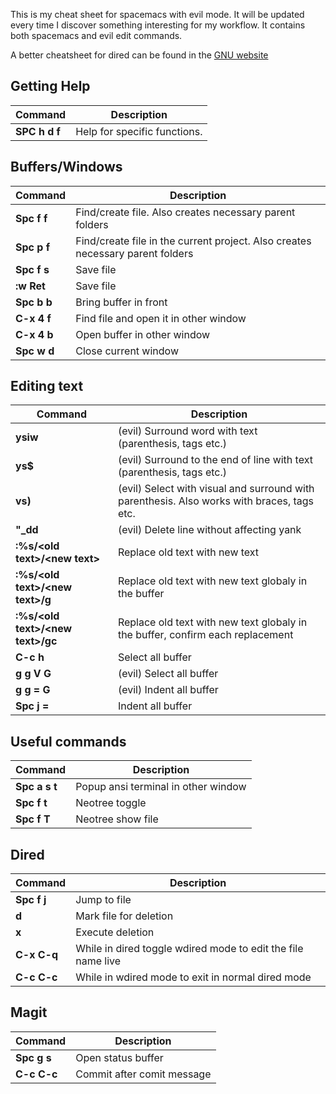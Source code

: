 This is my cheat sheet for spacemacs with evil mode. It will be updated every time
I discover something interesting for my workflow. It contains both spacemacs and evil edit
commands.


A better cheatsheet for dired can be found in the [ GNU website ]( https://www.gnu.org/software/emacs/refcards/pdf/dired-ref.pdf )


## Getting Help

Command         | Description
----------------|---------------------------------------------------------
 **SPC h d f**  |Help for specific functions.


## Buffers/Windows
Command      | Description
-------------|---------------------------------------------------------
**Spc f f**  | Find/create file. Also creates necessary parent folders
**Spc p f**  | Find/create file in the current project. Also creates necessary parent folders
**Spc f s**  | Save file
**:w Ret**   | Save file
**Spc b b**  | Bring buffer in front
**C-x 4 f**  | Find file and open it in other window
**C-x 4 b**  | Open buffer in other window
**Spc w d**  | Close current window


## Editing text
Command                                      |Description
---------------------------------------------|---------------------------
**ysiw**                                     | (evil) Surround word with text (parenthesis, tags etc.)
**ys$**                                      | (evil) Surround to the end of line with text (parenthesis, tags etc.)
**vs)**                                      | (evil) Select with visual and surround with parenthesis. Also works with braces, tags etc.
**"_dd**                                     | (evil) Delete line without affecting yank
**:%s/&lt;old text&gt;/&lt;new text&gt;**    | Replace old text with new text
**:%s/&lt;old text&gt;/&lt;new text&gt;/g**  | Replace old text with new text globaly in the buffer
**:%s/&lt;old text&gt;/&lt;new text&gt;/gc** | Replace old text with new text globaly in the buffer, confirm each replacement
**C-c h**                                    | Select all buffer
**g g V G**                                  | (evil) Select all buffer
**g g = G**                                  | (evil) Indent all buffer
**Spc j =**                                  | Indent all buffer


## Useful commands
Command      |Description
-------------|---------------------------
**Spc a s t**| Popup ansi terminal in other window
**Spc f t**  | Neotree toggle
**Spc f T**  | Neotree show file


## Dired
Command      |Description
-------------|---------------------------
**Spc f j**  | Jump to file
**d**        | Mark file for deletion
**x**        | Execute deletion
**C-x C-q**  | While in dired toggle wdired mode to edit the file name live
**C-c C-c**  | While in wdired mode to exit in normal dired mode


## Magit
Command      |Description
-------------|---------------------------
**Spc g s**  | Open status buffer
**C-c C-c**  | Commit after comit message
